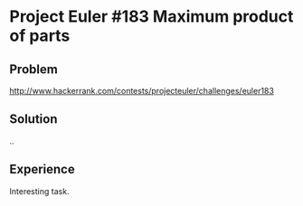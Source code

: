 # Project Euler #183 Maximum product of parts

## Problem
http://www.hackerrank.com/contests/projecteuler/challenges/euler183

## Solution
..

## Experience
Interesting task.
